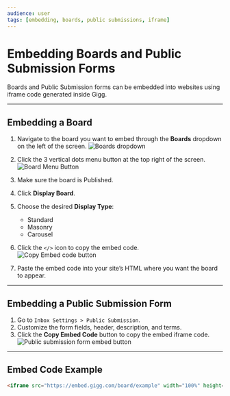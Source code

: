 ```yaml
---
audience: user
tags: [embedding, boards, public submissions, iframe]
---
```


# Embedding Boards and Public Submission Forms

Boards and Public Submission forms can be embedded into websites using iframe code generated inside Gigg.

---

## Embedding a Board

1. Navigate to the board you want to embed through the **Boards** dropdown on the left of the screen.                                                       ![Boards dropdown](https://github.com/user-attachments/assets/e67ce9fc-2e36-401b-991f-d414b59c9af1)

2. Click the 3 vertical dots menu button at the top right of the screen.                                                                                     ![Board Menu Button](https://github.com/user-attachments/assets/fe4f0af0-d029-4386-9394-c02e24d50736)

3. Make sure the board is Published. 
4. Click **Display Board**.
5. Choose the desired **Display Type**:
   - Standard
   - Masonry
   - Carousel
6. Click the `</>` icon to copy the embed code.  
   ![Copy Embed code button](https://github.com/user-attachments/assets/ee7d418f-1490-4192-ab12-69aee3df7dfa)



7. Paste the embed code into your site’s HTML where you want the board to appear.

---

## Embedding a Public Submission Form

1. Go to `Inbox Settings > Public Submission`.
2. Customize the form fields, header, description, and terms.
3. Click the **Copy Embed Code** button to copy the embed iframe code.  
   ![Public submission form embed button](https://github.com/user-attachments/assets/2d1fc2bf-af97-4b55-94ab-71cbb6add654)


---

## Embed Code Example

```html
<iframe src="https://embed.gigg.com/board/example" width="100%" height="800" style="border:none;"></iframe>
